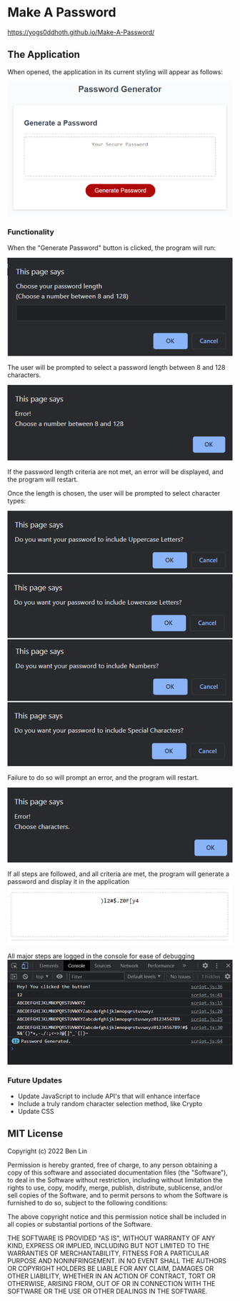 # Make A Password 

https://yogs0ddhoth.github.io/Make-A-Password/

## The Application
When opened, the application in its current styling will appear as follows:

![The Password Generator application displays a red button to "Generate Password".](assets\images\preview.png)

### Functionality 

When the "Generate Password" button is clicked, the program will run:

![Select Password Length.](assets\images\password-length.png)

The user will be prompted to select a password length between 8 and 128 characters.

![Error! Choose a number between 8 and 128.](assets\images\error1.png) 

If the password length criteria are not met, an error will be displayed, and the program will restart. 

Once the length is chosen, the user will be prompted to select character types: 

![Do you want your password to include Uppercase Letters?](assets\images\uppercase-check.png)
![Do you want your password to include Lowercase Letters?](assets\images\lowercase-check.png)
![Do you want your password to include Numbers?](assets\images\number-check.png)
![Do you want your password to include Special Characters?](assets\images\special-char-check.png) 

Failure to do so will prompt an error, and the program will restart.

![Error! Choose Characters](assets\images\error2.png) 

If all steps are followed, and all criteria are met, the program will generate a password and display it in the application 
![Password](assets\images\password.png) 

All major steps are logged in the console for ease of debugging 
![console](assets\images\console.png) 

### Future Updates 

* Update JavaScript to include API's that will enhance interface 
* Include a truly random character selection method, like Crypto
* Update CSS 

## MIT License ##

Copyright (c) 2022 Ben Lin

Permission is hereby granted, free of charge, to any person obtaining a copy
of this software and associated documentation files (the "Software"), to deal
in the Software without restriction, including without limitation the rights
to use, copy, modify, merge, publish, distribute, sublicense, and/or sell
copies of the Software, and to permit persons to whom the Software is
furnished to do so, subject to the following conditions:

The above copyright notice and this permission notice shall be included in all
copies or substantial portions of the Software.

THE SOFTWARE IS PROVIDED "AS IS", WITHOUT WARRANTY OF ANY KIND, EXPRESS OR
IMPLIED, INCLUDING BUT NOT LIMITED TO THE WARRANTIES OF MERCHANTABILITY,
FITNESS FOR A PARTICULAR PURPOSE AND NONINFRINGEMENT. IN NO EVENT SHALL THE
AUTHORS OR COPYRIGHT HOLDERS BE LIABLE FOR ANY CLAIM, DAMAGES OR OTHER
LIABILITY, WHETHER IN AN ACTION OF CONTRACT, TORT OR OTHERWISE, ARISING FROM,
OUT OF OR IN CONNECTION WITH THE SOFTWARE OR THE USE OR OTHER DEALINGS IN THE
SOFTWARE.
